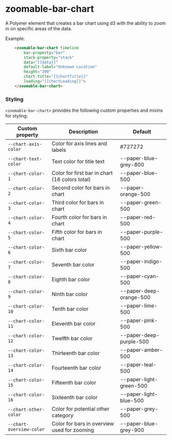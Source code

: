 # zoomable-bar-chart
A Polymer element that creates a bar chart using d3 with the ability to zoom in on specific areas of the data.

Example:
```html
    <zoomable-bar-chart timeline
        bar-property="bar"
        stack-property="stack"
        data="[[data]]"
        default-label="Unknown Location"
        height="300"
        chart-title="{{chartTitle}}"
        loading="[[chartLoading]]">
    </zoomable-bar-chart>
```

### Styling
`<zoomable-bar-chart>` provides the following custom properties and mixins for styling:

Custom property          | Description                                    | Default
-------------------------|------------------------------------------------|-------------------------
`--chart-axis-color`     | Color for axis lines and labels                | #727272
`--chart-text-color`     | Text color for title text                      | --paper-blue-grey-800
`--chart-color-1`        | Color for first bar in chart (16 colors total) | --paper-blue-500
`--chart-color-2`        | Second color for bars in chart                 | --paper-orange-500
`--chart-color-3`        | Third color for bars in chart                  | --paper-green-500
`--chart-color-4`        | Fourth color for bars in chart                 | --paper-red-500
`--chart-color-5`        | Fifth color for bars in chart                  | --paper-purple-500
`--chart-color-6`        | Sixth bar color                                | --paper-yellow-500
`--chart-color-7`        | Seventh bar color                              | --paper-indigo-500
`--chart-color-8`        | Eighth bar color                               | --paper-cyan-500
`--chart-color-9`        | Ninth bar color                                | --paper-deep-orange-500
`--chart-color-10`       | Tenth bar color                                | --paper-lime-500
`--chart-color-11`       | Eleventh bar color                             | --paper-pink-500
`--chart-color-12`       | Twelfth bar color                              | --paper-deep-purple-500
`--chart-color-13`       | Thirteenth bar color                           | --paper-amber-500
`--chart-color-14`       | Fourteenth bar color                           | --paper-teal-500
`--chart-color-15`       | Fifteenth bar color                            | --paper-light-green-500
`--chart-color-16`       | Sixteenth bar color                            | --paper-light-blue-500
`--chart-other-color`    | Color for potential other category             | --paper-grey-500
`--chart-overview-color` | Color for bars in overview used for zooming    | --paper-blue-grey-900

